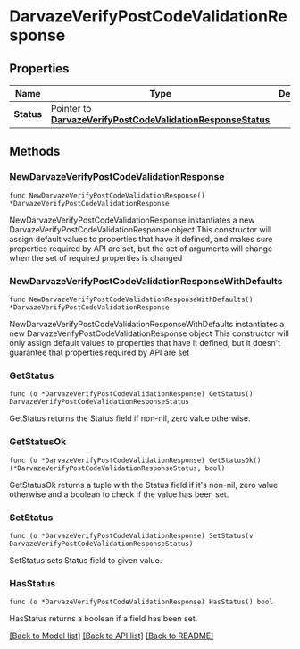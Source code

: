 # DarvazeVerifyPostCodeValidationResponse

## Properties

Name | Type | Description | Notes
------------ | ------------- | ------------- | -------------
**Status** | Pointer to [**DarvazeVerifyPostCodeValidationResponseStatus**](DarvazeVerifyPostCodeValidationResponseStatus.md) |  | [optional] 

## Methods

### NewDarvazeVerifyPostCodeValidationResponse

`func NewDarvazeVerifyPostCodeValidationResponse() *DarvazeVerifyPostCodeValidationResponse`

NewDarvazeVerifyPostCodeValidationResponse instantiates a new DarvazeVerifyPostCodeValidationResponse object
This constructor will assign default values to properties that have it defined,
and makes sure properties required by API are set, but the set of arguments
will change when the set of required properties is changed

### NewDarvazeVerifyPostCodeValidationResponseWithDefaults

`func NewDarvazeVerifyPostCodeValidationResponseWithDefaults() *DarvazeVerifyPostCodeValidationResponse`

NewDarvazeVerifyPostCodeValidationResponseWithDefaults instantiates a new DarvazeVerifyPostCodeValidationResponse object
This constructor will only assign default values to properties that have it defined,
but it doesn't guarantee that properties required by API are set

### GetStatus

`func (o *DarvazeVerifyPostCodeValidationResponse) GetStatus() DarvazeVerifyPostCodeValidationResponseStatus`

GetStatus returns the Status field if non-nil, zero value otherwise.

### GetStatusOk

`func (o *DarvazeVerifyPostCodeValidationResponse) GetStatusOk() (*DarvazeVerifyPostCodeValidationResponseStatus, bool)`

GetStatusOk returns a tuple with the Status field if it's non-nil, zero value otherwise
and a boolean to check if the value has been set.

### SetStatus

`func (o *DarvazeVerifyPostCodeValidationResponse) SetStatus(v DarvazeVerifyPostCodeValidationResponseStatus)`

SetStatus sets Status field to given value.

### HasStatus

`func (o *DarvazeVerifyPostCodeValidationResponse) HasStatus() bool`

HasStatus returns a boolean if a field has been set.


[[Back to Model list]](../README.md#documentation-for-models) [[Back to API list]](../README.md#documentation-for-api-endpoints) [[Back to README]](../README.md)


